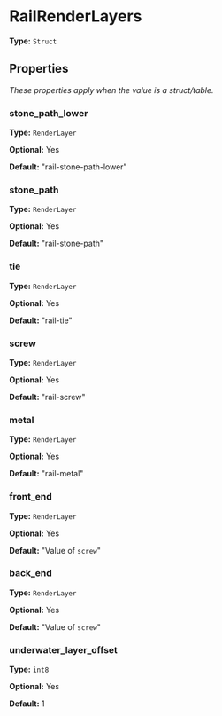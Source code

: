 # RailRenderLayers

**Type:** `Struct`

## Properties

*These properties apply when the value is a struct/table.*

### stone_path_lower

**Type:** `RenderLayer`

**Optional:** Yes

**Default:** "rail-stone-path-lower"

### stone_path

**Type:** `RenderLayer`

**Optional:** Yes

**Default:** "rail-stone-path"

### tie

**Type:** `RenderLayer`

**Optional:** Yes

**Default:** "rail-tie"

### screw

**Type:** `RenderLayer`

**Optional:** Yes

**Default:** "rail-screw"

### metal

**Type:** `RenderLayer`

**Optional:** Yes

**Default:** "rail-metal"

### front_end

**Type:** `RenderLayer`

**Optional:** Yes

**Default:** "Value of `screw`"

### back_end

**Type:** `RenderLayer`

**Optional:** Yes

**Default:** "Value of `screw`"

### underwater_layer_offset

**Type:** `int8`

**Optional:** Yes

**Default:** 1


